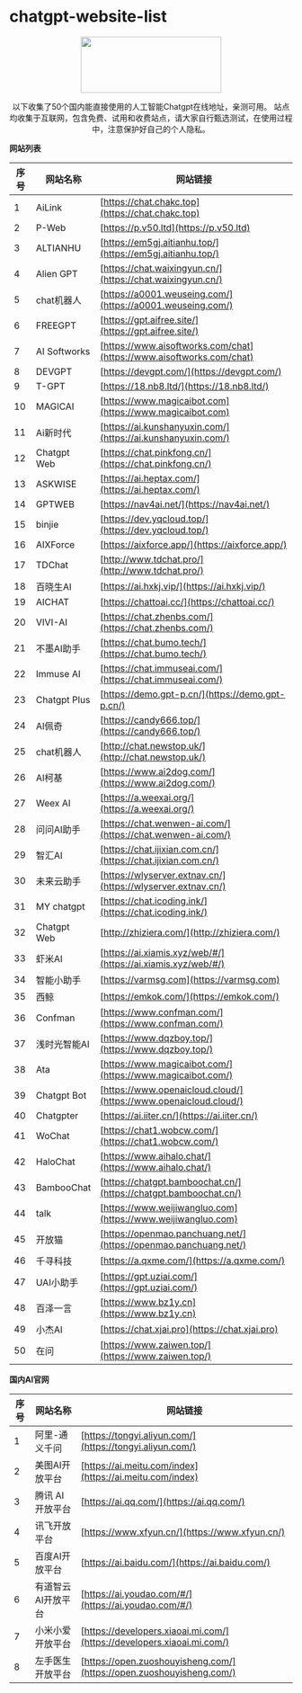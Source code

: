 # chatgpt-website-list
<p id="top" align="center">
  <img src="https://github-production-user-asset-6210df.s3.amazonaws.com/50511889/249098057-25d1b338-6ead-4b97-a0ae-6aec7fbfa4ec.jpg" height=100 width=250 />
</p>
<p align="center">
以下收集了50个国内能直接使用的人工智能Chatgpt在线地址，亲测可用。
站点均收集于互联网，包含免费、试用和收费站点，请大家自行甄选测试，在使用过程中，注意保护好自己的个人隐私。

  
**网站列表**

| 序号 | 网站名称         | 网站链接                                 |
| ---- | -------------- | ---------------------------------------- |
| 1    | AiLink         | [https://chat.chakc.top](https://chat.chakc.top) |
| 2    | P-Web          | [https://p.v50.ltd](https://p.v50.ltd)           |
| 3    | ALTIANHU       | [https://em5gj.aitianhu.top/](https://em5gj.aitianhu.top/) |
| 4    | Alien GPT      | [https://chat.waixingyun.cn/](https://chat.waixingyun.cn/) |
| 5    | chat机器人     | [https://a0001.weuseing.com/](https://a0001.weuseing.com/) |
| 6    | FREEGPT        | [https://gpt.aifree.site/](https://gpt.aifree.site/)   |
| 7    | AI Softworks   | [https://www.aisoftworks.com/chat](https://www.aisoftworks.com/chat) |
| 8    | DEVGPT         | [https://devgpt.com/](https://devgpt.com/)           |
| 9    | T-GPT          | [https://18.nb8.ltd/](https://18.nb8.ltd/)           |
| 10   | MAGICAI        | [https://www.magicaibot.com](https://www.magicaibot.com) |
| 11   | Ai新时代       | [https://ai.kunshanyuxin.com/](https://ai.kunshanyuxin.com/) |
| 12   | Chatgpt Web    | [https://chat.pinkfong.cn/](https://chat.pinkfong.cn/) |
| 13   | ASKWISE        | [https://ai.heptax.com/](https://ai.heptax.com/)     |
| 14   | GPTWEB         | [https://nav4ai.net/](https://nav4ai.net/)           |
| 15   | binjie         | [https://dev.yqcloud.top/](https://dev.yqcloud.top/) |
| 16   | AIXForce       | [https://aixforce.app/](https://aixforce.app/)       |
| 17   | TDChat         | [http://www.tdchat.pro/](http://www.tdchat.pro/)     |
| 18   | 百晓生AI       | [https://ai.hxkj.vip/](https://ai.hxkj.vip/)         |
| 19   | AICHAT         | [https://chattoai.cc/](https://chattoai.cc/)         |
| 20   | VIVI-AI        | [https://chat.zhenbs.com/](https://chat.zhenbs.com/) |
| 21   | 不墨AI助手     | [https://chat.bumo.tech/](https://chat.bumo.tech/)   |
| 22   | Immuse AI      | [https://chat.immuseai.com/](https://chat.immuseai.com/) |
| 23   | Chatgpt Plus   | [https://demo.gpt-p.cn/](https://demo.gpt-p.cn/)     |
| 24   | AI佩奇         | [https://candy666.top/](https://candy666.top/)       |
| 25   | chat机器人     | [http://chat.newstop.uk/](http://chat.newstop.uk/)   |
| 26   | AI柯基         | [https://www.ai2dog.com/](https://www.ai2dog.com/)   |
| 27   | Weex AI        | [https://a.weexai.org/](https://a.weexai.org/)       |
| 28   | 问问AI助手     | [https://chat.wenwen-ai.com/](https://chat.wenwen-ai.com/) |
| 29   | 智汇AI         | [https://chat.ijixian.com.cn/](https://chat.ijixian.com.cn/) |
| 30   | 未来云助手     | [https://wlyserver.extnav.cn/](https://wlyserver.extnav.cn/) |
| 31   | MY chatgpt     | [https://chat.icoding.ink/](https://chat.icoding.ink/) |
| 32   | Chatgpt Web    | [http://zhiziera.com/](http://zhiziera.com/)       |
| 33   | 虾米AI         | [https://ai.xiamis.xyz/web/#/](https://ai.xiamis.xyz/web/#/) |
| 34   | 智能小助手     | [https://varmsg.com](https://varmsg.com)           |
| 35   | 西鲸           | [https://emkok.com/](https://emkok.com/)             |
| 36   | Confman        | [https://www.confman.com/](https://www.confman.com/) |
| 37   | 浅时光智能AI   | [https://www.dqzboy.top/](https://www.dqzboy.top/)   |
| 38   | Ata            | [https://www.magicaibot.com/](https://www.magicaibot.com/) |
| 39   | Chatgpt Bot    | [https://www.openaicloud.cloud/](https://www.openaicloud.cloud/) |
| 40   | Chatgpter      | [https://ai.iiter.cn/](https://ai.iiter.cn/)         |
| 41   | WoChat         | [https://chat1.wobcw.com/](https://chat1.wobcw.com/) |
| 42   | HaloChat       | [https://www.aihalo.chat/](https://www.aihalo.chat/) |
| 43   | BambooChat     | [https://chatgpt.bamboochat.cn/](https://chatgpt.bamboochat.cn/) |
| 44   | talk           | [https://www.weijiwangluo.com](https://www.weijiwangluo.com) |
| 45   | 开放猫         | [https://openmao.panchuang.net/](https://openmao.panchuang.net/) |
| 46   | 千寻科技       | [https://a.qxme.com/](https://a.qxme.com/)         |
| 47   | UAI小助手      | [https://gpt.uziai.com/](https://gpt.uziai.com/)     |
| 48   | 百泽一言       | [https://www.bz1y.cn](https://www.bz1y.cn)         |
| 49   | 小杰AI         | [https://chat.xjai.pro](https://chat.xjai.pro)     |
| 50   | 在问           | [https://www.zaiwen.top/](https://www.zaiwen.top/)   |



**国内AI官网**

| 序号 | 网站名称          | 网站链接                                     |
| ---- | --------------- | -------------------------------------------- |
| 1   | 阿里-通义千问    | [https://tongyi.aliyun.com/](https://tongyi.aliyun.com/) |
| 2   | 美图AI开放平台   | [https://ai.meitu.com/index](https://ai.meitu.com/index) |
| 3   | 腾讯 AI 开放平台 | [https://ai.qq.com/](https://ai.qq.com/)       |
| 4   | 讯飞开放平台     | [https://www.xfyun.cn/](https://www.xfyun.cn/) |
| 5   | 百度AI开放平台   | [https://ai.baidu.com/](https://ai.baidu.com/) |
| 6   | 有道智云AI开放平台 | [https://ai.youdao.com/#/](https://ai.youdao.com/#/) |
| 7   | 小米小爱开放平台 | [https://developers.xiaoai.mi.com/](https://developers.xiaoai.mi.com/) |
| 8   | 左手医生开放平台 | [https://open.zuoshouyisheng.com/](https://open.zuoshouyisheng.com/) |

